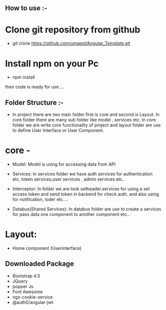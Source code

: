 ## How to use :-

# Clone git repository from github 
- git clone https://github.com/umagol/Angular_Template.git

# Install npm on your Pc
- npm install

then code is ready for use ...


## Folder Structure :-

- In project there are two main folder first is core and second is Layout. In core folder there are many sub folder like model , services etc. In core folder we are write core functionality of project and layout folder are use to define User Interface or User Component. 

# core - 

- Model: Model is using for accessing data from API

- Services: In services folder we have auth services for authentication etc, token services,user services , admin services  etc..

- Interceptor: In folder we are look setheader.services for using a set access token and send token in backend for check auth. and also using for notification, loder etc.... 

- Databus(Shared Services): In databus folder are use to create a services for pass data one component to another component etc...

# Layout:

- Home component (UserInterface) 


## Downloaded Package 

- Bootstrap 4.5
- JQuery
- popper Js
- Font Awesome
- ngx-cookie-service
- @auth0/angular-jwt
